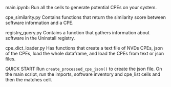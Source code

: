 main.ipynb:
Run all the cells to generate potential CPEs on your system.

cpe_similarity.py
Contains functions that return the similarity score between software information and a CPE.

registry_query.py
Contains a function that gathers information about software in the Uninstall registry.

cpe_dict_loader.py
Has functions that create a text file of NVDs CPEs, json of the CPEs, load the whole dataframe, and load the CPEs from text or json files.

QUICK START
Run `create_processed_cpe_json()` to create the json file.
On the main script, run the imports, software inventory and cpe_list cells and then the matches cell.